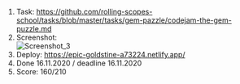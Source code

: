 1. Task: https://github.com/rolling-scopes-school/tasks/blob/master/tasks/gem-pazzle/codejam-the-gem-puzzle.md
2. Screenshot:   
![Screenshot_3](https://user-images.githubusercontent.com/67759183/99314268-e3036c80-2871-11eb-8415-b06071c7071c.jpg)
3. Deploy: https://epic-goldstine-a73224.netlify.app/
4. Done 16.11.2020 / deadline 16.11.2020
5. Score: 160/210
